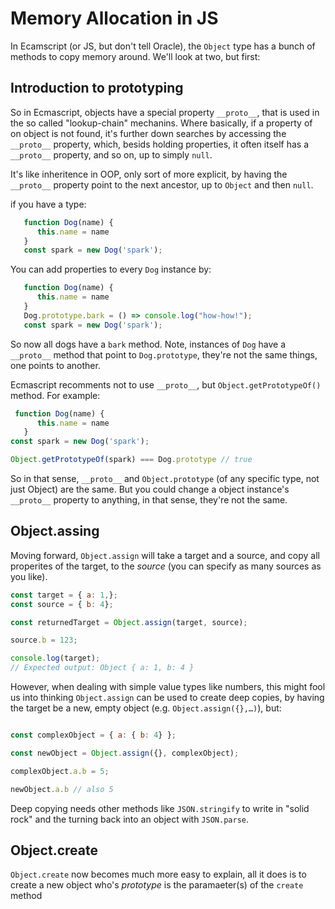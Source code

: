 # Memory Allocation in JS

In Ecamscript (or JS, but don't tell Oracle), the `Object` type has a bunch of methods to copy memory around. We'll look at two, but first:


## Introduction to prototyping

So in Ecmascript, objects have a special property `__proto__`, that is used in the so called "lookup-chain" mechanins. Where basically, 
if a property of on object is not found, it's further down searches by accessing the `__proto__` property, which, besids holding properties, it often itself has
a `__proto__` property, and so on, up to simply `null`.

It's like inheritence in OOP, only sort of more explicit, by having the `__proto__` property point to the next ancestor, up to `Object` and then `null`.

if you have a type:

```js
   function Dog(name) {
      this.name = name
   }
   const spark = new Dog('spark');
```

You can add properties to every `Dog` instance by:

```js
   function Dog(name) {
      this.name = name
   }
   Dog.prototype.bark = () => console.log("how-how!"); 
   const spark = new Dog('spark');
```

So now all dogs have a `bark` method. Note, instances of `Dog` have a `__proto__` method that point to `Dog.prototype`, they're not the same things, one points to another.

Ecmascript recomments not to use `__proto__`, but `Object.getPrototypeOf()` method. For example:

```js
 function Dog(name) {
      this.name = name
   }
const spark = new Dog('spark');

Object.getPrototypeOf(spark) === Dog.prototype // true
```
So in that sense, `__proto__` and `Object.prototype` (of any specific type, not just Object) are the same. But you could change a object instance's `__proto__` property to anything, in that sense, they're not the same.


## Object.assing


Moving forward, `Object.assign` will take a target and a source, and copy all properites of the target, to the _source_ (you can specify as many sources as you like).

```js
const target = { a: 1,};
const source = { b: 4};

const returnedTarget = Object.assign(target, source);

source.b = 123;

console.log(target);
// Expected output: Object { a: 1, b: 4 }

```

However, when dealing with simple value types like numbers, this might fool us into thinking `Object.assign` can be used to create deep copies, by having the target be a new, empty object (e.g. `Object.assign({},…)`), but:

```js

const complexObject = { a: { b: 4} };

const newObject = Object.assign({}, complexObject);

complexObject.a.b = 5;

newObject.a.b // also 5
```

Deep copying needs other methods like `JSON.stringify` to write in "solid rock" and the turning back into an object with `JSON.parse`.


## Object.create

`Object.create` now becomes much more easy to explain, all it does is to create a new object who's _prototype_ is the paramaeter(s) of the `create` method
